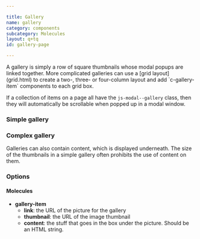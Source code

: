 ```yaml
---

title: Gallery
name: gallery
category: components
subcategory: Molecules
layout: q+tq
id: gallery-page

---
```


<p class="lead">A gallery is simply a row of square thumbnails whose modal popups are linked together. More complicated galleries can use a [grid layout](grid.html) to create a two-, three- or four-column layout and add `c-gallery-item` components to each grid box.</p>

If a collection of items on a page all have the `js-modal--gallery` class, then they will automatically be scrollable when popped up in a modal window.

### Simple gallery

<script>
component("gallery-item", {
  "type": "landscape",
  "link": "http://lorempixel.com/1120/840/food/1",
  "thumbnail": "http://lorempixel.com/374/280/food/1"
})+
component("gallery-item", {
  "type": "portrait",
  "link": "http://lorempixel.com/840/1120/food/4",
  "thumbnail": "http://lorempixel.com/280/374/food/4"
})+
component("gallery-item", {
  "type": "portrait",
  "link": "http://lorempixel.com/840/1120/food/7",
  "thumbnail": "http://lorempixel.com/280/374/food/7"
});

</script>

### Complex gallery

Galleries can also contain content, which is displayed underneath. The size of the thumbnails in a simple gallery often prohibits the use of content on them.

<script>
var g1 = {
  "gallery-item": {
    "link": "http://lorempixel.com/1280/640/food/1",
    "thumbnail": "http://lorempixel.com/280/140/food/1",
    "content": "<p>The University is in the middle of an unprecedented period of expansion and renewal.</p>"
  }
};
var g2 = {
  "gallery-item": {
    "link": "http://lorempixel.com/1280/640/food/4",
    "thumbnail": "http://lorempixel.com/280/140/food/4"
  }
};
var g3 = {
  "gallery-item": {
    "link": "http://lorempixel.com/1280/640/food/7",
    "thumbnail": "http://lorempixel.com/280/140/food/7",
    "content": "<p>Our investment in new colleges mean it has never been a better time to join our student body or research groups at York.</p>"
  }
};
component("grid", { "atoms": [
  { "grid-row": { "atoms": [
    { "grid-box": { "size": "third", "atoms": g1 } },
    { "grid-box": { "size": "third", "atoms": g2 } },
    { "grid-box": { "size": "third", "atoms": g3 } }
  ] } },
  { "grid-row": { "atoms": [
    { "grid-box": { "size": "third", "atoms": g2 } },
    { "grid-box": { "size": "third", "atoms": g3 } },
    { "grid-box": { "size": "third", "atoms": g1 } }
  ] } },
  { "grid-row": { "atoms": [
    { "grid-box": { "size": "third", "atoms": g3 } },
    { "grid-box": { "size": "third", "atoms": g2 } },
    { "grid-box": { "size": "third", "atoms": g1 } }
  ] } }
] });

</script>


### Options

#### Molecules


* **gallery-item**
  * **link**: the URL of the picture for the gallery
  * **thumbnail**: the URL of the image thumbnail
  * **content**: the stuff that goes in the box under the picture. Should be an HTML string.
